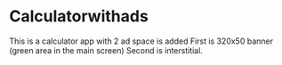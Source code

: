 # Calculatorwithads
This is a calculator app with 2 ad space is added
First is 320x50 banner (green area in the main screen)
Second is interstitial.
